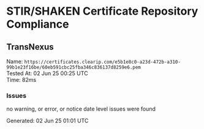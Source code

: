 # STIR/SHAKEN Certificate Repository Compliance

## TransNexus

Name: `https://certificates.clearip.com/e5b1e8c0-a23d-472b-a310-99b1e23f16be/60eb591cbc25fba346c836137d8259e6.pem`\
Tested At: 02 Jun 25 00:25 UTC\
Time: 82ms

### Issues

no warning, or error, or notice date level issues were found

Generated: 02 Jun 25 01:01 UTC
